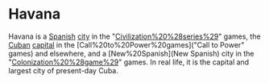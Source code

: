 # Havana

Havana is a [Spanish](Spanish) [city](city) in the "[Civilization%20%28series%29](Civilization)" games, the [Cuban](Cuban) [capital](capital) in the [Call%20to%20Power%20games]("Call to Power" games) and elsewhere, and a [New%20Spanish](New Spanish) city in the "[Colonization%20%28game%29](Colonization)" games. In real life, it is the capital and largest city of present-day Cuba.